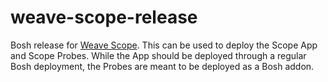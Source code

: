 weave-scope-release
===================

Bosh release for [Weave Scope](https://github.com/weaveworks/scope). This can be used to deploy the Scope App and Scope Probes.  While the App should be deployed through a regular Bosh deployment, the Probes are meant to be deployed as a Bosh addon.
